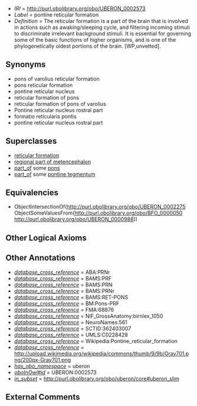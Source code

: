 * *IRI* = http://purl.obolibrary.org/obo/UBERON_0002573
 * *Label* = pontine reticular formation
 * *Definition* = The reticular formation is a part of the brain that is involved in actions such as awaking/sleeping cycle, and filtering incoming stimuli to discriminate irrelevant background stimuli. It is essential for governing some of the basic functions of higher organisms, and is one of the phylogenetically oldest portions of the brain. [WP,unvetted].

## Synonyms

 * pons of varolius reticular formation
 * pons reticular formation
 * pontine reticular nucleus
 * reticular formation of pons
 * reticular formation of pons of varolius
 * Pontine reticular nucleus rostral part
 * formatio reticularis pontis
 * pontine reticular nucleus rostral part

## Superclasses

 * [reticular formation](../../UBERON/75/UBERON_0002275.md)
 * [regional part of metencephalon](../../UBERON/80/UBERON_0002680.md)
 * [part_of](../../BFO/50/BFO_0000050.md) some [pons](../../UBERON/88/UBERON_0000988.md)
 * [part_of](../../BFO/50/BFO_0000050.md) some [pontine tegmentum](../../UBERON/23/UBERON_0003023.md)

## Equivalencies

 * ObjectIntersectionOf(<http://purl.obolibrary.org/obo/UBERON_0002275> ObjectSomeValuesFrom(<http://purl.obolibrary.org/obo/BFO_0000050> <http://purl.obolibrary.org/obo/UBERON_0000988>))

## Other Logical Axioms


## Other Annotations

 * *[database_cross_reference](../../ef/oboInOwl#hasDbXref.md)* = ABA:PRNr
 * *[database_cross_reference](../../ef/oboInOwl#hasDbXref.md)* = BAMS:PRF
 * *[database_cross_reference](../../ef/oboInOwl#hasDbXref.md)* = BAMS:PRN
 * *[database_cross_reference](../../ef/oboInOwl#hasDbXref.md)* = BAMS:PRNr
 * *[database_cross_reference](../../ef/oboInOwl#hasDbXref.md)* = BAMS:RET-PONS
 * *[database_cross_reference](../../ef/oboInOwl#hasDbXref.md)* = BM:Pons-PRF
 * *[database_cross_reference](../../ef/oboInOwl#hasDbXref.md)* = FMA:68876
 * *[database_cross_reference](../../ef/oboInOwl#hasDbXref.md)* = NIF_GrossAnatomy:birnlex_1050
 * *[database_cross_reference](../../ef/oboInOwl#hasDbXref.md)* = NeuroNames:561
 * *[database_cross_reference](../../ef/oboInOwl#hasDbXref.md)* = SCTID:362403007
 * *[database_cross_reference](../../ef/oboInOwl#hasDbXref.md)* = UMLS:C0228428
 * *[database_cross_reference](../../ef/oboInOwl#hasDbXref.md)* = Wikipedia:Pontine_reticular_formation
 * *[database_cross_reference](../../ef/oboInOwl#hasDbXref.md)* = http://upload.wikimedia.org/wikipedia/commons/thumb/9/9b/Gray701.png/200px-Gray701.png
 * *[has_obo_namespace](../../ce/oboInOwl#hasOBONamespace.md)* = uberon
 * *[oboInOwl#id](../../id/oboInOwl#id.md)* = UBERON:0002573
 * *[in_subset](../../et/oboInOwl#inSubset.md)* = http://purl.obolibrary.org/obo/uberon/core#uberon_slim

## External Comments

